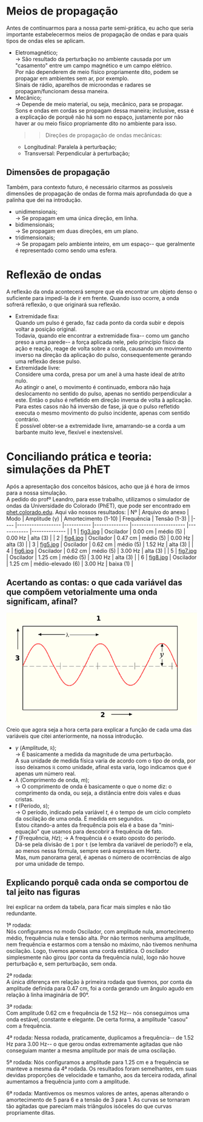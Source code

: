 # Meios de propagação
Antes de continuarmos para a nossa parte semi-prática, eu acho que seria importante estabelecermos meios de propagação de ondas e para quais tipos de ondas eles se aplicam.
- Eletromagnético;  
	-> São resultado da perturbação no ambiente causada por um "casamento" entre um campo magnético e um campo elétrico.  
		Por não dependerem de meio físico propriamente dito, podem se propagar em ambientes sem ar, por exemplo.  
		Sinais de rádio, aparelhos de microondas e radares se propagam/funcionam dessa maneira.  
- Mecânico;  
	-> Depende de meio material, ou seja, mecânico, para se propagar.  
		Sons e ondas em cordas se propagam dessa maneira; inclusive, essa é a explicação de porquê não há som no espaço, justamente por não haver ar ou meio físico propriamente dito no ambiente para isso.  
	>> Direções de propagação de ondas mecânicas:
	- Longitudinal: Paralela à perturbação;
	- Transversal: Perpendicular à perturbação;

## Dimensões de propagação
Também, para contexto futuro, é necessário citarmos as possíveis dimensões de propagação de ondas de forma mais aprofundada do que a palinha que dei na introdução.  
- unidimensionais;  
	-> Se propagam em uma única direção, em linha.  
- bidimensionais;  
	-> Se propagam em duas direções, em um plano.  
- tridimensionais;  
	-> Se propagam pelo ambiente inteiro, em um espaço-- que geralmente é representado como sendo uma esfera.  

# Reflexão de ondas
A reflexão da onda acontecerá sempre que ela encontrar um objeto denso o suficiente para impedí-la de ir em frente. Quando isso ocorre, a onda sofrerá reflexão, o que originará sua reflexão.  
- Extremidade fixa:  
	Quando um pulso é gerado, faz cada ponto da corda subir e depois voltar a posição original.    
	Todavia, quando ele encontrar a extremidade fixa-- como um gancho preso a uma parede-- a força aplicada nele, pelo princípio físico da ação e reação, reage de volta sobre a corda, causando um movimento inverso na direção da aplicação do pulso, consequentemente gerando uma reflexão desse pulso.      
- Extremidade livre:  
	Considere uma corda, presa por um anel à uma haste ideal de atrito nulo.  
	Ao atingir o anel, o movimento é continuado, embora não haja deslocamento no sentido do pulso, apenas no sentido perpendicular a este. Então o pulso é refletido em direção inversa de volta à aplicação.   
	Para estes casos não há inversão de fase, já que o pulso refletido executa o mesmo movimento do pulso incidente, apenas com sentido contrário.  
	É possível obter-se a extremidade livre, amarrando-se a corda a um barbante muito leve, flexível e inextensível.  

# Conciliando prática e teoria: simulações da PhET
Após a apresentação dos conceitos básicos, acho que já é hora de irmos para a nossa simulação.  
A pedido do profº Leandro, para esse trabalho, utilizamos o simulador de ondas da Universidade do Colorado (PhET), que pode ser encontrado em [phet.colorado.edu](https://phet.colorado.edu/pt_BR/simulation/wave-on-a-string).
Aqui vão nossos resultados:
| Nº 	| Arquivo do anexo 								| Modo      	| Amplitude (γ) 	| Amortecimento (1-10) 	| Frequência 	| Tensão (1-3) 	|
|----	|------------------								|-----------	|--------------	|----------------------	|------------	|--------------	|
| 1  	| [fig3.jpg](_imagens/fig3.jpg)         	| Oscilador 	| 0.00 cm      	| médio (5)            	| 0.00 Hz    	| alta (3)     	|
| 2  	| [fig4.jpg](_imagens/fig4.jpg)         	| Oscilador 	| 0.47 cm      	| médio (5)            	| 0.00 Hz    	| alta (3)     	|
| 3  	| [fig5.jpg](_imagens/fig5.jpg)         	| Oscilador 	| 0.62 cm      	| médio (5)            	| 1.52 Hz    	| alta (3)     	|
| 4  	| [fig6.jpg](_imagens/fig6.jpg)         	| Oscilador 	| 0.62 cm      	| médio (5)            	| 3.00 Hz    	| alta (3)     	|
| 5  	| [fig7.jpg](_imagens/fig7.jpg)         	| Oscilador 	| 1.25 cm      	| médio (5)            	| 3.00 Hz    	| alta (3)     	|
| 6  	| [fig8.jpg](_imagens/fig8.jpg)         	| Oscilador 	| 1.25 cm      	| médio-elevado (6)    	| 3.00 Hz    	| baixa (1)    	|

## Acertando as contas: o que cada variável das que compõem vetorialmente uma onda significam, afinal?
![Figura X: Internationalization of Wave diagram](_imagens/fig10.png)  
Creio que agora seja a hora certa para explicar a função de cada uma das variáveis que citei anteriormente, na nossa introdução.
- $\gamma$ (Amplitude, `ℝ`);  
	-> É basicamente a medida da magnitude de uma perturbação.  
		A sua unidade de medida física varia de acordo com o tipo de onda, por isso deixamos `ℝ` como unidade, afinal esta varia, logo indicamos que é apenas um número real.  
- $\lambda$ (Comprimento de onda, $m$);  
	-> O comprimento de onda é basicamente o que o nome diz: o comprimento da onda, ou seja, a distância entre dois vales e duas cristas.  
- $t$ (Período, $s$);  
	-> O período, indicado pela variável $t$, é o tempo de um ciclo completo da oscilação de uma onda. É medida em segundos.  
		Estou citando-a antes da frequência pois ela é a base da "mini-equação" que usamos para descobrir a frequência de fato.  
- $f$ (Frequência, $Hz$); 
	-> A frequência é o exato oposto do período.  
		Dá-se pela divisão de `1` por `t` (se lembra da variável de período?) e ela, ao menos nessa fórmula, sempre será expressa em Hertz.  
		Mas, num panorama geral, é apenas o número de ocorrências de algo por uma unidade de tempo.

## Explicando porquê cada onda se comportou de tal jeito nas figuras
Irei explicar na ordem da tabela, para ficar mais simples e não tão redundante.    

1ª rodada:    
Nós configuramos no modo Oscilador, com amplitude nula, amortecimento médio, frequência nula e tensão alta.
Por não termos nenhuma amplitude, nem frequência e estarmos com a tensão no máximo, não tivemos nenhuma oscilação. Logo, tivemos apenas uma corda estática.
O oscilador simplesmente não girou (por conta da frequência nula), logo não houve perturbação e, sem perturbação, sem onda.  

2ª rodada:  
A única diferença em relação à primeira rodada que tivemos, por conta da amplitude definida para 0.47 cm, foi a corda gerando um ângulo agudo em relação à linha imaginária de 90°.  

3ª rodada:  
Com amplitude 0.62 cm e frequência de 1.52 Hz-- nós conseguimos uma onda estável, constante e elegante. De certa forma, a amplitude "casou" com a frequência.  

4ª rodada:
Nessa rodada, praticamente, duplicamos a frequência-- de 1.52 Hz para 3.00 Hz-- o que gerou ondas extremamente agitadas que não conseguiam manter a mesma amplitude por mais de uma oscilação.

5ª rodada:
Nós configuramos a amplitude para 1.25 cm e a frequência se manteve a mesma da 4ª rodada. Os resultados foram semelhantes, em suas devidas proporções de velocidade e tamanho, aos da terceira rodada, afinal aumentamos a frequência junto com a amplitude.  

6ª rodada:
Mantivemos os mesmos valores de antes, apenas alterando o amortecimento de 5 para 6 e a tensão de 3 para 1. As curvas se tornaram tão agitadas que pareciam mais triângulos isóceles do que curvas propriamente ditas.  